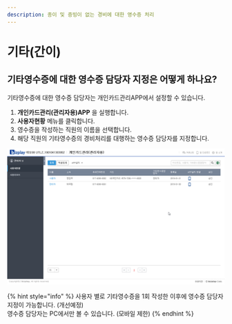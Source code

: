 ```yaml
---
description: 종이 및 증빙이 없는 경비에 대한 영수증 처리
---
```


# 기타\(간이\)

## 기타영수증에 대한 영수증 담당자 지정은 어떻게 하나요?

기타영수증에 대한 영수증 담당자는 개인카드관리APP에서 설정할 수 있습니다.

1. **개인카드관리\(관리자용\)APP** 을 실행합니다.
2. **사용자현황** 메뉴를 클릭합니다.
3. 영수증을 작성하는 직원의 이름을 선택합니다.
4. 해당 직원의 기타영수증의 경비처리를 대행하는 영수증 담당자를 지정합니다.

![&#xAE30;&#xD0C0;&#xC601;&#xC218;&#xC99D; &#xC601;&#xC218;&#xC99D; &#xB2F4;&#xB2F9;&#xC790; &#xC9C0;&#xC815;&#xD558;&#xAE30;](../.gitbook/assets/undefined.gif)

{% hint style="info" %}
사용자 별로 기타영수증을 1회 작성한 이후에 영수증 담당자 지정이 가능합니다. \(개선예정\)  
영수증 담당자는 PC에서만 볼 수 있습니다. \(모바일 제한\)
{% endhint %}




